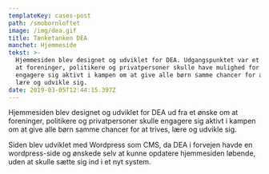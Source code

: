 ```yaml
---
templateKey: cases-post
path: /smobornloftet
image: /img/dea.gif
title: Tænketanken DEA
manchet: Hjemmeside
tekst: >-
  Hjemmesiden blev designet og udviklet for DEA. Udgangspunktet var et ønske om
  at foreninger, politikere og privatpersoner skulle have mulighed for at
  engagere sig aktivt i kampen om at give alle børn samme chancer for at trives,
  lære og udvikle sig.
date: 2019-03-05T12:44:15.397Z
---
```

Hjemmesiden blev designet og udviklet for DEA ud fra et ønske om at foreninger, politikere og privatpersoner skulle engagere sig aktivt i kampen om at give alle børn samme chancer for at trives, lære og udvikle sig. 

Siden blev udviklet med Wordpress som CMS, da DEA i forvejen havde en wordpress-side og ønskede selv at kunne opdatere hjemmesiden løbende, uden at skulle sætte sig ind i et nyt system.
